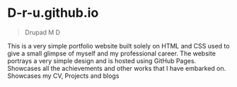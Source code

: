# D-r-u.github.io
> Drupad M D

This is a very simple portfolio website built solely on HTML and CSS used to give a small glimpse of myself and my professional career.
The website portrays a very simple design and is hosted using GitHub Pages.
Showcases all the achievements and other works that I have embarked on.
Showcases my CV, Projects and blogs
